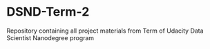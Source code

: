 # DSND-Term-2
Repository containing all project materials from Term of Udacity Data Scientist Nanodegree program
